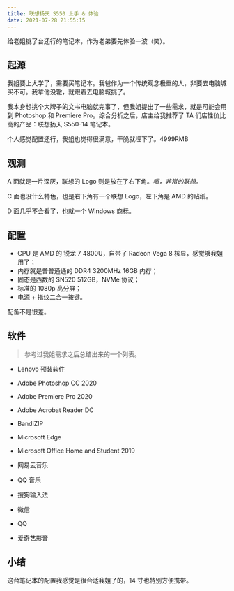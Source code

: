 ```yaml
---
title: 联想扬天 S550 上手 & 体验
date: 2021-07-28 21:55:15
---
```


给老姐挑了台还行的笔记本，作为老弟要先体验一波（笑）。

<!--more-->

## 起源

我姐要上大学了，需要买笔记本。我爸作为一个传统观念极重的人，非要去电脑城买不可。我拿他没辙，就跟着去电脑城挑了。

我本身想挑个大牌子的文书电脑就完事了，但我姐提出了一些需求，就是可能会用到 Photoshop 和 Premiere Pro。综合分析之后，店主给我推荐了 TA 们店性价比高的产品：联想扬天 S550-14 笔记本。

个人感觉配置还行，我姐也觉得很满意，干脆就埋下了。4999RMB

## 观测

A 面就是一片深灰，联想的 Logo 则是放在了右下角。*嗯，非常的联想。*

C 面也没什么特色，也是右下角有一个联想 Logo，左下角是 AMD 的贴纸。

D 面几乎不会看了，也就一个 Windows 商标。

## 配置

- CPU 是 AMD 的 锐龙 7 4800U，自带了 Radeon Vega 8 核显，感觉够我姐用了；
- 内存就是普普通通的 DDR4 3200MHz 16GB 内存；
- 固态是西数的 SN520 512GB，NVMe 协议；
- 标准的 1080p 高分屏；
- 电源 + 指纹二合一按键。

配备不是很差。

## 软件

> 参考过我姐需求之后总结出来的一个列表。

- Lenovo 预装软件

- Adobe Photoshop CC 2020

- Adobe Premiere Pro 2020

- Adobe Acrobat Reader DC

- BandiZIP

- Microsoft Edge

- Microsoft Office Home and Student 2019

- 网易云音乐

- QQ 音乐

- 搜狗输入法

- 微信

- QQ

- 爱奇艺影音

## 小结

这台笔记本的配置我感觉是很合适我姐了的，14 寸也特别方便携带。